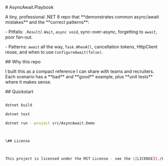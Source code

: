 \# AsyncAwait.Playbook



A tiny, professional .NET 8 repo that \*\*demonstrates common async/await mistakes\*\* and the \*\*correct patterns\*\*:



\- Pitfalls: `.Result`/`.Wait`, `async void`, sync-over-async, forgetting to `await`, poor fan-out.

\- Patterns: `await` all the way, `Task.WhenAll`, cancellation tokens, HttpClient reuse, and when to use `ConfigureAwait(false)`.



\## Why this repo

I built this as a compact reference I can share with teams and recruiters. Each scenario has a \*\*bad\*\* and \*\*good\*\* example, plus \*\*unit tests\*\* where it makes sense.



\## Quickstart

```bash

dotnet build

dotnet test

dotnet run --project src/AsyncAwait.Demo



\## License



This project is licensed under the MIT License - see the \[LICENSE](./LICENSE) file for details.

